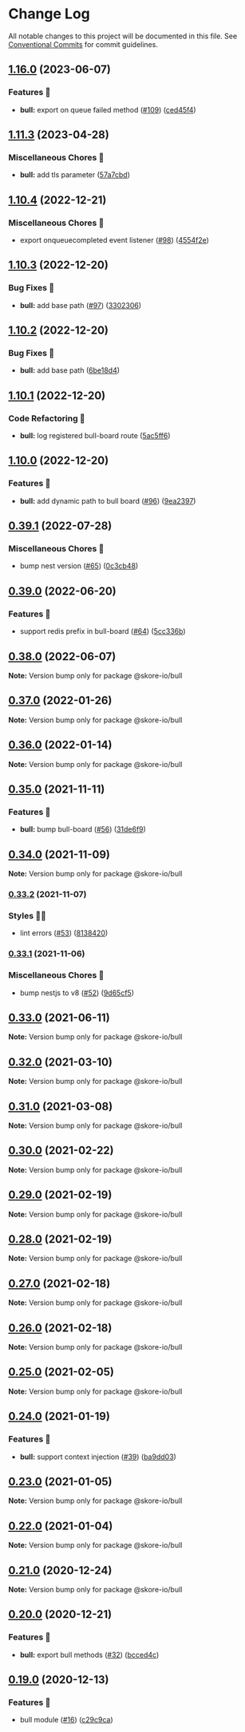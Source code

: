 # Change Log

All notable changes to this project will be documented in this file.
See [Conventional Commits](https://conventionalcommits.org) for commit guidelines.

## [1.16.0](https://github.com/skore-io/nestjs-extensions/compare/v1.15.1...v1.16.0) (2023-06-07)


### Features 🚀

* **bull:** export on queue failed method ([#109](https://github.com/skore-io/nestjs-extensions/issues/109)) ([ced45f4](https://github.com/skore-io/nestjs-extensions/commit/ced45f4f8aca244c12cedfe328bde2d0727bf647))



## [1.11.3](https://github.com/skore-io/nestjs-extensions/compare/v1.11.2...v1.11.3) (2023-04-28)


### Miscellaneous Chores 🧰

* **bull:** add tls parameter ([57a7cbd](https://github.com/skore-io/nestjs-extensions/commit/57a7cbd4ca0e46b20555d6ef33cee4a41576be31))



## [1.10.4](https://github.com/skore-io/nestjs-extensions/compare/v1.10.3...v1.10.4) (2022-12-21)


### Miscellaneous Chores 🧰

* export onqueuecompleted event listener ([#98](https://github.com/skore-io/nestjs-extensions/issues/98)) ([4554f2e](https://github.com/skore-io/nestjs-extensions/commit/4554f2e6307b9590813993f63c1b9dc0a00a632b))



## [1.10.3](https://github.com/skore-io/nestjs-extensions/compare/v1.10.2...v1.10.3) (2022-12-20)


### Bug Fixes 🐛

* **bull:** add base path ([#97](https://github.com/skore-io/nestjs-extensions/issues/97)) ([3302306](https://github.com/skore-io/nestjs-extensions/commit/330230618f9f545d32a42ecacf3d7451d2d8005b))



## [1.10.2](https://github.com/skore-io/nestjs-extensions/compare/v1.10.1...v1.10.2) (2022-12-20)


### Bug Fixes 🐛

* **bull:** add base path ([6be18d4](https://github.com/skore-io/nestjs-extensions/commit/6be18d4690a8282446fe7d77fdb1e7d66de76029))



## [1.10.1](https://github.com/skore-io/nestjs-extensions/compare/v1.10.0...v1.10.1) (2022-12-20)


### Code Refactoring 🎨

* **bull:** log registered bull-board route ([5ac5ff6](https://github.com/skore-io/nestjs-extensions/commit/5ac5ff6f758f17be653db2a3b68ad3d6a2d8b0ee))



## [1.10.0](https://github.com/skore-io/nestjs-extensions/compare/v1.9.4...v1.10.0) (2022-12-20)


### Features 🚀

* **bull:** add dynamic path to bull board ([#96](https://github.com/skore-io/nestjs-extensions/issues/96)) ([9ea2397](https://github.com/skore-io/nestjs-extensions/commit/9ea2397697fdd73b58df14d5fc29840f96b97b6d))



## [0.39.1](https://github.com/skore-io/nestjs-extensions/compare/v0.39.0...v0.39.1) (2022-07-28)


### Miscellaneous Chores 🧰

* bump nest version ([#65](https://github.com/skore-io/nestjs-extensions/issues/65)) ([0c3cb48](https://github.com/skore-io/nestjs-extensions/commit/0c3cb48ce50a87b55a84456505eda78f1e22e921))



## [0.39.0](https://github.com/skore-io/nestjs-extensions/compare/v0.38.0...v0.39.0) (2022-06-20)


### Features 🚀

* support redis prefix in bull-board ([#64](https://github.com/skore-io/nestjs-extensions/issues/64)) ([5cc336b](https://github.com/skore-io/nestjs-extensions/commit/5cc336bd9bd1601dea42fd135a9f7f0e56faa9fe))



## [0.38.0](https://github.com/skore-io/nestjs-extensions/compare/v0.37.1...v0.38.0) (2022-06-07)

**Note:** Version bump only for package @skore-io/bull





## [0.37.0](https://github.com/skore-io/nestjs-extensions/compare/v0.36.2...v0.37.0) (2022-01-26)

**Note:** Version bump only for package @skore-io/bull





## [0.36.0](https://github.com/skore-io/nestjs-extensions/compare/v0.35.0...v0.36.0) (2022-01-14)

**Note:** Version bump only for package @skore-io/bull





## [0.35.0](https://github.com/skore-io/nestjs-extensions/compare/v0.34.1...v0.35.0) (2021-11-11)


### Features 🚀

* **bull:** bump bull-board ([#56](https://github.com/skore-io/nestjs-extensions/issues/56)) ([31de6f9](https://github.com/skore-io/nestjs-extensions/commit/31de6f992a78eedbffc2d8610b99d6c4e796d4a2))



## [0.34.0](https://github.com/skore-io/nestjs-extensions/compare/v0.33.2...v0.34.0) (2021-11-09)

**Note:** Version bump only for package @skore-io/bull





### [0.33.2](https://github.com/skore-io/nestjs-extensions/compare/v0.33.1...v0.33.2) (2021-11-07)


### Styles 💅🏻

* lint errors ([#53](https://github.com/skore-io/nestjs-extensions/issues/53)) ([8138420](https://github.com/skore-io/nestjs-extensions/commit/813842091629a964f280a63c800d027b31636a30))



### [0.33.1](https://github.com/skore-io/nestjs-extensions/compare/v0.33.0...v0.33.1) (2021-11-06)


### Miscellaneous Chores 🧰

* bump nestjs to v8 ([#52](https://github.com/skore-io/nestjs-extensions/issues/52)) ([9d65cf5](https://github.com/skore-io/nestjs-extensions/commit/9d65cf5aa145a1b95c47643c83669636260c48a1))



## [0.33.0](https://github.com/skore-io/nestjs-extensions/compare/v0.32.0...v0.33.0) (2021-06-11)

**Note:** Version bump only for package @skore-io/bull





## [0.32.0](https://github.com/skore-io/nestjs-extensions/compare/v0.31.0...v0.32.0) (2021-03-10)

**Note:** Version bump only for package @skore-io/bull





## [0.31.0](https://github.com/skore-io/nestjs-extensions/compare/v0.30.0...v0.31.0) (2021-03-08)

**Note:** Version bump only for package @skore-io/bull





## [0.30.0](https://github.com/skore-io/nestjs-extensions/compare/v0.29.0...v0.30.0) (2021-02-22)

**Note:** Version bump only for package @skore-io/bull





## [0.29.0](https://github.com/skore-io/nestjs-extensions/compare/v0.28.0...v0.29.0) (2021-02-19)

**Note:** Version bump only for package @skore-io/bull





## [0.28.0](https://github.com/skore-io/nestjs-extensions/compare/v0.27.1...v0.28.0) (2021-02-19)

**Note:** Version bump only for package @skore-io/bull





## [0.27.0](https://github.com/skore-io/nestjs-extensions/compare/v0.26.0...v0.27.0) (2021-02-18)

**Note:** Version bump only for package @skore-io/bull





## [0.26.0](https://github.com/skore-io/nestjs-extensions/compare/v0.25.1...v0.26.0) (2021-02-18)

**Note:** Version bump only for package @skore-io/bull





## [0.25.0](https://github.com/skore-io/nestjs-extensions/compare/v0.24.0...v0.25.0) (2021-02-05)

**Note:** Version bump only for package @skore-io/bull





## [0.24.0](https://github.com/skore-io/nestjs-extensions/compare/v0.23.5...v0.24.0) (2021-01-19)


### Features 🚀

* **bull:** support context injection ([#39](https://github.com/skore-io/nestjs-extensions/issues/39)) ([ba9dd03](https://github.com/skore-io/nestjs-extensions/commit/ba9dd038df1938a7d1d05784fc708a1c42ba0597))



## [0.23.0](https://github.com/skore-io/nestjs-extensions/compare/v0.22.0...v0.23.0) (2021-01-05)

**Note:** Version bump only for package @skore-io/bull





## [0.22.0](https://github.com/skore-io/nestjs-extensions/compare/v0.21.0...v0.22.0) (2021-01-04)

**Note:** Version bump only for package @skore-io/bull





## [0.21.0](https://github.com/skore-io/nestjs-extensions/compare/v0.20.0...v0.21.0) (2020-12-24)

**Note:** Version bump only for package @skore-io/bull





## [0.20.0](https://github.com/skore-io/nestjs-extensions/compare/v0.19.0...v0.20.0) (2020-12-21)


### Features 🚀

* **bull:** export bull methods ([#32](https://github.com/skore-io/nestjs-extensions/issues/32)) ([bcced4c](https://github.com/skore-io/nestjs-extensions/commit/bcced4cb367a6a067539640cd36946f8a9bf2ee5))



## [0.19.0](https://github.com/skore-io/nestjs-extensions/compare/v0.18.1...v0.19.0) (2020-12-13)


### Features 🚀

* bull module ([#16](https://github.com/skore-io/nestjs-extensions/issues/16)) ([c29c9ca](https://github.com/skore-io/nestjs-extensions/commit/c29c9ca9e96e39eb2aa61f9325cf39dcd52b0415))
